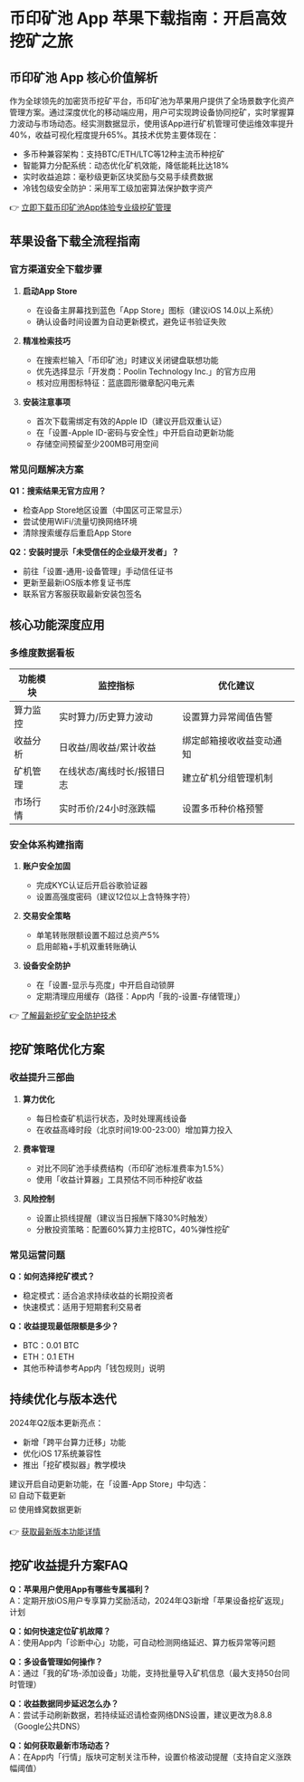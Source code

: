 # 币印矿池 App 苹果下载指南：开启高效挖矿之旅

## 币印矿池 App 核心价值解析  
作为全球领先的加密货币挖矿平台，币印矿池为苹果用户提供了全场景数字化资产管理方案。通过深度优化的移动端应用，用户可实现跨设备协同挖矿，实时掌握算力波动与市场动态。经实测数据显示，使用该App进行矿机管理可使运维效率提升40%，收益可视化程度提升65%。其技术优势主要体现在：  
- 多币种兼容架构：支持BTC/ETH/LTC等12种主流币种挖矿  
- 智能算力分配系统：动态优化矿机效能，降低能耗比达18%  
- 实时收益追踪：毫秒级更新区块奖励与交易手续费数据  
- 冷钱包级安全防护：采用军工级加密算法保护数字资产  

👉 [立即下载币印矿池App体验专业级挖矿管理](https://bit.ly/okx_welcome)

## 苹果设备下载全流程指南  
### 官方渠道安全下载步骤  
1. **启动App Store**  
   - 在设备主屏幕找到蓝色「App Store」图标（建议iOS 14.0以上系统）  
   - 确认设备时间设置为自动更新模式，避免证书验证失败  

2. **精准检索技巧**  
   - 在搜索栏输入「币印矿池」时建议关闭键盘联想功能  
   - 优先选择显示「开发商：Poolin Technology Inc.」的官方应用  
   - 核对应用图标特征：蓝底圆形徽章配闪电元素  

3. **安装注意事项**  
   - 首次下载需绑定有效的Apple ID（建议开启双重认证）  
   - 在「设置-Apple ID-密码与安全性」中开启自动更新功能  
   - 存储空间预留至少200MB可用空间  

### 常见问题解决方案  
**Q1：搜索结果无官方应用？**  
- 检查App Store地区设置（中国区可正常显示）  
- 尝试使用WiFi/流量切换网络环境  
- 清除搜索缓存后重启App Store  

**Q2：安装时提示「未受信任的企业级开发者」？**  
- 前往「设置-通用-设备管理」手动信任证书  
- 更新至最新iOS版本修复证书库  
- 联系官方客服获取最新安装包签名  

## 核心功能深度应用  
### 多维度数据看板  
| 功能模块       | 监控指标                  | 优化建议                |  
|----------------|---------------------------|-------------------------|  
| 算力监控       | 实时算力/历史算力波动     | 设置算力异常阈值告警    |  
| 收益分析       | 日收益/周收益/累计收益    | 绑定邮箱接收收益变动通知|  
| 矿机管理       | 在线状态/离线时长/报错日志| 建立矿机分组管理机制    |  
| 市场行情       | 实时币价/24小时涨跌幅     | 设置多币种价格预警      |  

### 安全体系构建指南  
1. **账户安全加固**  
   - 完成KYC认证后开启谷歌验证器  
   - 设置高强度密码（建议12位以上含特殊字符）  

2. **交易安全策略**  
   - 单笔转账限额设置不超过总资产5%  
   - 启用邮箱+手机双重转账确认  

3. **设备安全防护**  
   - 在「设置-显示与亮度」中开启自动锁屏  
   - 定期清理应用缓存（路径：App内「我的-设置-存储管理」）  

👉 [了解最新挖矿安全防护技术](https://bit.ly/okx_welcome)

## 挖矿策略优化方案  
### 收益提升三部曲  
1. **算力优化**  
   - 每日检查矿机运行状态，及时处理离线设备  
   - 在收益高峰时段（北京时间19:00-23:00）增加算力投入  

2. **费率管理**  
   - 对比不同矿池手续费结构（币印矿池标准费率为1.5%）  
   - 使用「收益计算器」工具预估不同币种挖矿收益  

3. **风险控制**  
   - 设置止损线提醒（建议当日报酬下降30%时触发）  
   - 分散投资策略：配置60%算力主挖BTC，40%弹性挖矿  

### 常见运营问题  
**Q：如何选择挖矿模式？**  
- 稳定模式：适合追求持续收益的长期投资者  
- 快速模式：适用于短期套利交易者  

**Q：收益提现最低限额是多少？**  
- BTC：0.01 BTC  
- ETH：0.1 ETH  
- 其他币种请参考App内「钱包规则」说明  

## 持续优化与版本迭代  
2024年Q2版本更新亮点：  
- 新增「跨平台算力迁移」功能  
- 优化iOS 17系统兼容性  
- 推出「挖矿模拟器」教学模块  

建议开启自动更新功能，在「设置-App Store」中勾选：  
☑️ 自动下载更新  
☑️ 使用蜂窝数据更新  

👉 [获取最新版本功能详情](https://bit.ly/okx_welcome)

## 挖矿收益提升方案FAQ  
**Q：苹果用户使用App有哪些专属福利？**  
A：定期开放iOS用户专享算力奖励活动，2024年Q3新增「苹果设备挖矿返现」计划  

**Q：如何快速定位矿机故障？**  
A：使用App内「诊断中心」功能，可自动检测网络延迟、算力板异常等问题  

**Q：多设备管理如何操作？**  
A：通过「我的矿场-添加设备」功能，支持批量导入矿机信息（最大支持50台同时管理）  

**Q：收益数据同步延迟怎么办？**  
A：尝试手动刷新数据，若持续延迟请检查网络DNS设置，建议更改为8.8.8（Google公共DNS）  

**Q：如何获取最新市场动态？**  
A：在App内「行情」版块可定制关注币种，设置价格波动提醒（支持自定义涨跌幅阈值）  
